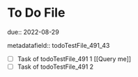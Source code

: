 # To Do File

due:: 2022-08-29

metadatafield:: todoTestFile_491\_43

- [ ] Task of todoTestFile_491 1 [[Query me]]
- [ ] Task of todoTestFile_491 2
